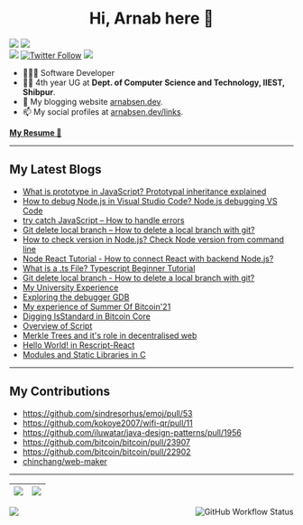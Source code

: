 
<h1 align="center">Hi, Arnab here 👋</h1>

<p align="center" style="display: inline">
<img src="https://img.shields.io/github/followers/arnabsen1729?style=for-the-badge">
<img src="https://img.shields.io/github/stars/arnabsen1729?style=for-the-badge">
<br>
<a href="https://www.linkedin.com/in/arnab-sen-b6950a194/"><img src="https://img.shields.io/badge/-Arnab-blue?style=for-the-badge&logo=Linkedin&logoColor=white&link=https://www.linkedin.com/in/arnab-sen-b6950a194/)](https://www.linkedin.com/in/arnab-sen-b6950a194/"></a>
<a href="https://twitter.com/ArnabSen1729"><img alt="Twitter Follow" src="https://img.shields.io/twitter/follow/ArnabSen1729?color=blue&label=%40ArnabSen1729&logo=twitter&style=for-the-badge"></a>
<a href="https://arnabsen.bio.link/"><img src="https://img.shields.io/badge/SOCIAL-arnabsen.bio.link-lightgrey/?style=for-the-badge&color=fedcba"></a>
</p>

- 👨🏾‍💻 Software Developer
- 👨‍🎓 4th year UG at **Dept. of Computer Science and Technology, IIEST, Shibpur**.
- 📝 My blogging website [arnabsen.dev](https://arnabsen.dev).
- 📫 My social profiles at [arnabsen.dev/links](https://arnabsen.dev/links).

<a href="https://arnabsen.dev/resume.pdf"><b>My Resume 🔗</b></a>

<hr>

## My Latest Blogs

- [What is prototype in JavaScript? Prototypal inheritance explained](https://codedamn.com/news/javascript/what-is-prototype-in-javascript)
- [How to debug Node.js in Visual Studio Code? Node.js debugging VS Code](https://codedamn.com/news/nodejs/how-to-debug-node-js)
- [try catch JavaScript – How to handle errors](https://codedamn.com/news/javascript/try-catch-javascript)
- [Git delete local branch – How to delete a local branch with git?](https://codedamn.com/news/programming/git-delete-local-branch)
- [How to check version in Node.js? Check Node version from command line](https://codedamn.com/news/nodejs/how-to-check-the-version)
- [Node React Tutorial - How to connect React with backend Node.js?](https://codedamn.com/news/reactjs/how-to-connect-react-with-node-js)
- [What is a .ts File? Typescript Beginner Tutorial](https://codedamn.com/news/typescript/what-is-a-ts-file)
- [Git delete local branch - How to delete a local branch with git?](https://codedamn.com/news/programming/git-delete-local-branch)
- [My University Experience](https://arnabsen.hashnode.dev/my-university-experience)
- [Exploring the debugger GDB](https://arnabsen.hashnode.dev/exploring-the-debugger-gdb)
- [My experience of Summer Of Bitcoin'21](https://arnabsen.hashnode.dev/my-experience-of-summer-of-bitcoin21)
- [Digging IsStandard in Bitcoin Core](https://arnabsen.netlify.app/posts/digging-isstandard/)
- [Overview of Script](https://arnabsen.netlify.app/posts/overview-of-script/)
- [Merkle Trees and it's role in decentralised web](https://arnabsen.netlify.app/posts/merkle_trees/)
- [Hello World! in Rescript-React](https://arnabsen.netlify.app/posts/rescript-react-hello-world/)
- [Modules and Static Libraries in C](https://arnabsen.netlify.app/posts/modules_libraries_c/)

<hr>

## My Contributions

- <https://github.com/sindresorhus/emoj/pull/53>
- <https://github.com/kokoye2007/wifi-qr/pull/11>
- <https://github.com/iluwatar/java-design-patterns/pull/1956>
- <https://github.com/bitcoin/bitcoin/pull/23907>
- <https://github.com/bitcoin/bitcoin/pull/22902>
- [chinchang/web-maker](https://github.com/chinchang/web-maker/pulls?q=is%3Apr+author%3Aarnabsen1729+)

<hr>

|<img src="https://github-readme-stats.vercel.app/api?username=arnabsen1729&show_icons=true&theme=radical&text_color=fff&title_color=F58B02&icon_color=F58B02"/>|<img src="https://github-readme-streak-stats.herokuapp.com/?user=arnabsen1729&theme=dark&hide_border=true"/>|
|---|---|
<img src="https://activity-graph.herokuapp.com/graph?username=arnabsen1729&theme=github" />

<img alt="GitHub Workflow Status" src="https://img.shields.io/github/workflow/status/arnabsen1729/arnabsen1729/Build%20README?style=for-the-badge" align="right">
